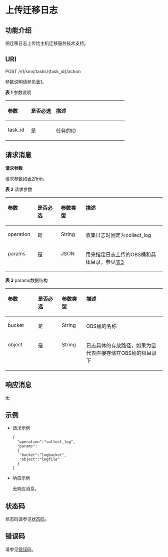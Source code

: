 # 上传迁移日志<a name="sms_api_0023"></a>

## 功能介绍<a name="section15919352351"></a>

把迁移日志上传给主机迁移服务技术支持。

## URI<a name="section436193243417"></a>

POST /v1/sms/tasks/\{task\_id\}/action

参数说明请参见[表1](#table9128848172010)。

**表 1**  参数说明

<a name="table9128848172010"></a>
<table><thead align="left"><tr id="row1112910489205"><th class="cellrowborder" valign="top" width="19.414095329571378%" id="mcps1.2.4.1.1"><p id="p18612445118"><a name="p18612445118"></a><a name="p18612445118"></a>参数</p>
</th>
<th class="cellrowborder" valign="top" width="20.926881978628888%" id="mcps1.2.4.1.2"><p id="p1363204416111"><a name="p1363204416111"></a><a name="p1363204416111"></a>是否必选</p>
</th>
<th class="cellrowborder" valign="top" width="59.659022691799734%" id="mcps1.2.4.1.3"><p id="p166414441115"><a name="p166414441115"></a><a name="p166414441115"></a>描述</p>
</th>
</tr>
</thead>
<tbody><tr id="row113113489201"><td class="cellrowborder" valign="top" width="19.414095329571378%" headers="mcps1.2.4.1.1 "><p id="p52072412255"><a name="p52072412255"></a><a name="p52072412255"></a>task_id</p>
</td>
<td class="cellrowborder" valign="top" width="20.926881978628888%" headers="mcps1.2.4.1.2 "><p id="p29931424174217"><a name="p29931424174217"></a><a name="p29931424174217"></a>是</p>
</td>
<td class="cellrowborder" valign="top" width="59.659022691799734%" headers="mcps1.2.4.1.3 "><p id="p13993132494219"><a name="p13993132494219"></a><a name="p13993132494219"></a>任务的ID</p>
</td>
</tr>
</tbody>
</table>

## 请求消息<a name="section037883217346"></a>

**请求参数**

请求参数如[表2](#table137963216345)所示。

**表 2**  请求参数

<a name="table137963216345"></a>
<table><thead align="left"><tr id="row1446118320344"><th class="cellrowborder" valign="top" width="18.86%" id="mcps1.2.5.1.1"><p id="p8131164842014"><a name="p8131164842014"></a><a name="p8131164842014"></a>参数</p>
</th>
<th class="cellrowborder" valign="top" width="14.899999999999999%" id="mcps1.2.5.1.2"><p id="p713191815364"><a name="p713191815364"></a><a name="p713191815364"></a>是否必选</p>
</th>
<th class="cellrowborder" valign="top" width="15.72%" id="mcps1.2.5.1.3"><p id="p13131114815209"><a name="p13131114815209"></a><a name="p13131114815209"></a>参数类型</p>
</th>
<th class="cellrowborder" valign="top" width="50.519999999999996%" id="mcps1.2.5.1.4"><p id="p17131144872019"><a name="p17131144872019"></a><a name="p17131144872019"></a>描述</p>
</th>
</tr>
</thead>
<tbody><tr id="row10462133211347"><td class="cellrowborder" valign="top" width="18.86%" headers="mcps1.2.5.1.1 "><p id="p20462133212344"><a name="p20462133212344"></a><a name="p20462133212344"></a>operation</p>
</td>
<td class="cellrowborder" valign="top" width="14.899999999999999%" headers="mcps1.2.5.1.2 "><p id="p1913171813610"><a name="p1913171813610"></a><a name="p1913171813610"></a>是</p>
</td>
<td class="cellrowborder" valign="top" width="15.72%" headers="mcps1.2.5.1.3 "><p id="p1446293263419"><a name="p1446293263419"></a><a name="p1446293263419"></a>String</p>
</td>
<td class="cellrowborder" valign="top" width="50.519999999999996%" headers="mcps1.2.5.1.4 "><p id="p164621332203416"><a name="p164621332203416"></a><a name="p164621332203416"></a>收集日志时固定为collect_log</p>
</td>
</tr>
<tr id="row177441193710"><td class="cellrowborder" valign="top" width="18.86%" headers="mcps1.2.5.1.1 "><p id="p4771341123714"><a name="p4771341123714"></a><a name="p4771341123714"></a>params</p>
</td>
<td class="cellrowborder" valign="top" width="14.899999999999999%" headers="mcps1.2.5.1.2 "><p id="p21341823615"><a name="p21341823615"></a><a name="p21341823615"></a>是</p>
</td>
<td class="cellrowborder" valign="top" width="15.72%" headers="mcps1.2.5.1.3 "><p id="p1777441173715"><a name="p1777441173715"></a><a name="p1777441173715"></a>JSON</p>
</td>
<td class="cellrowborder" valign="top" width="50.519999999999996%" headers="mcps1.2.5.1.4 "><p id="p19771641153715"><a name="p19771641153715"></a><a name="p19771641153715"></a>用来指定日志上传的OBS桶和具体目录，参见<a href="#table1889912613113">表3</a></p>
</td>
</tr>
</tbody>
</table>

**表 3**  params数据结构

<a name="table1889912613113"></a>
<table><thead align="left"><tr id="row0425527173117"><th class="cellrowborder" valign="top" width="19.21%" id="mcps1.2.5.1.1"><p id="p1924614131305"><a name="p1924614131305"></a><a name="p1924614131305"></a>参数</p>
</th>
<th class="cellrowborder" valign="top" width="15.129999999999999%" id="mcps1.2.5.1.2"><p id="p4445636123612"><a name="p4445636123612"></a><a name="p4445636123612"></a>是否必选</p>
</th>
<th class="cellrowborder" valign="top" width="15.479999999999999%" id="mcps1.2.5.1.3"><p id="p202512131002"><a name="p202512131002"></a><a name="p202512131002"></a>参数类型</p>
</th>
<th class="cellrowborder" valign="top" width="50.18%" id="mcps1.2.5.1.4"><p id="p325814133015"><a name="p325814133015"></a><a name="p325814133015"></a>描述</p>
</th>
</tr>
</thead>
<tbody><tr id="row1042572733115"><td class="cellrowborder" valign="top" width="19.21%" headers="mcps1.2.5.1.1 "><p id="p1542542713313"><a name="p1542542713313"></a><a name="p1542542713313"></a>bucket</p>
</td>
<td class="cellrowborder" valign="top" width="15.129999999999999%" headers="mcps1.2.5.1.2 "><p id="p18445113633614"><a name="p18445113633614"></a><a name="p18445113633614"></a>是</p>
</td>
<td class="cellrowborder" valign="top" width="15.479999999999999%" headers="mcps1.2.5.1.3 "><p id="p0425327123115"><a name="p0425327123115"></a><a name="p0425327123115"></a>String</p>
</td>
<td class="cellrowborder" valign="top" width="50.18%" headers="mcps1.2.5.1.4 "><p id="p3425527173111"><a name="p3425527173111"></a><a name="p3425527173111"></a>OBS桶的名称</p>
</td>
</tr>
<tr id="row8425112773110"><td class="cellrowborder" valign="top" width="19.21%" headers="mcps1.2.5.1.1 "><p id="p24252271319"><a name="p24252271319"></a><a name="p24252271319"></a>object</p>
</td>
<td class="cellrowborder" valign="top" width="15.129999999999999%" headers="mcps1.2.5.1.2 "><p id="p444563653617"><a name="p444563653617"></a><a name="p444563653617"></a>是</p>
</td>
<td class="cellrowborder" valign="top" width="15.479999999999999%" headers="mcps1.2.5.1.3 "><p id="p15425172710313"><a name="p15425172710313"></a><a name="p15425172710313"></a>String</p>
</td>
<td class="cellrowborder" valign="top" width="50.18%" headers="mcps1.2.5.1.4 "><p id="p04251527113115"><a name="p04251527113115"></a><a name="p04251527113115"></a>日志具体的存放路径，如果为空代表直接存储在OBS桶的根目录下</p>
</td>
</tr>
</tbody>
</table>

## 响应消息<a name="section4395193243411"></a>

无

## 示例<a name="section1139613324341"></a>

-   请求示例

    ```
    { 
      "operation":"collect_log",
      "params":
      { 
       "bucket":"logbucket",
       "object":"logfile"
      }
    } 
    ```

-   响应示例

    无响应消息。


## 状态码<a name="section1973012935418"></a>

状态码请参见[状态码](状态码.md)。

## 错误码<a name="section4402332123417"></a>

请参见[错误码](错误码.md)。

